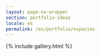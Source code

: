 ```yaml
---
layout: page-no-wrapper
section: portfolio-ideas
locale: es
permalink: /es/portfolio/espacios
---
```


<div class="wrapper">
  {% include gallery.html %}
</div>
